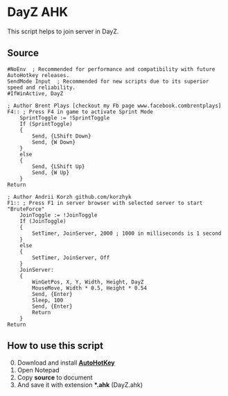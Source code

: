 # DayZ AHK

This script helps to join server in DayZ.

## Source

```
#NoEnv  ; Recommended for performance and compatibility with future AutoHotkey releases.
SendMode Input  ; Recommended for new scripts due to its superior speed and reliability.
#IfWinActive, DayZ

; Author Brent Plays [checkout my Fb page www.facebook.combrentplays]
F4:: ; Press F4 in game to activate Sprint Mode
    SprintToggle := !SprintToggle
    If (SprintToggle)
    {
        Send, {LShift Down}
        Send, {W Down}
    }
    else
    {
        Send, {LShift Up}
        Send, {W Up}
    }
Return

; Author Andrii Korzh github.com/korzhyk
F1:: ; Press F1 in server browser with selected server to start "BruteForce"
    JoinToggle := !JoinToggle
    If (JoinToggle)
    {
        SetTimer, JoinServer, 2000 ; 1000 in milliseconds is 1 second
    }
    else
    { 
        SetTimer, JoinServer, Off
    }
    JoinServer:
    {
        WinGetPos, X, Y, Width, Height, DayZ
        MouseMove, Width * 0.5, Height * 0.54
        Send, {Enter}
        Sleep, 100
        Send, {Enter}
        Return
    }
Return

```

## How to use this script

0. Download and install [**AutoHotKey**][AHK]
1. Open Notepad
2. Copy **source** to document
3. And save it with extension **\*.ahk** (DayZ.ahk)

[AHK]: https://autohotkey.com/ "AutoHotKey"
